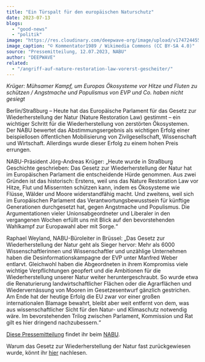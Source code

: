 ```yaml
---
title: "Ein Türspalt für den europäischen Naturschutz"
date: 2023-07-13
blogs: 
  - "good-news"
  - "politik"
image: "https://res.cloudinary.com/deepwave-org/image/upload/v1747244558/deepwave.org/FFH-Gebiet_NSG_Schwansener_See_11_von_82-scaled.jpg"
image_caption: "© Kommentator1989 / Wikimedia Commons (CC BY-SA 4.0)"
source: "Pressemitteilung, 12.07.2023, NABU"
author: "DEEPWAVE"
related: 
  - "/angriff-auf-nature-restoration-law-vorerst-gescheiter/"
---
```


_Krüger: Mühsamer Kampf, um Europas Ökosysteme vor Hitze und Fluten zu schützen / Angstmache und Populismus von EVP und Co. haben nicht gesiegt_

Berlin/Straßburg – Heute hat das Europäische Parlament für das Gesetz zur Wiederherstellung der Natur (Nature Restoration Law) gestimmt – ein wichtiger Schritt für die Wiederherstellung von zerstörten Ökosystemen. Der NABU bewertet das Abstimmungsergebnis als wichtigen Erfolg einer beispiellosen öffentlichen Mobilisierung von Zivilgesellschaft, Wissenschaft und Wirtschaft. Allerdings wurde dieser Erfolg zu einem hohen Preis errungen.

NABU-Präsident Jörg-Andreas Krüger: „Heute wurde in Straßburg Geschichte geschrieben: Das Gesetz zur Wiederherstellung der Natur hat im Europäischen Parlament die entscheidende Hürde genommen. Aus zwei Gründen ist das historisch: Erstens, weil uns das Nature Restoration Law vor Hitze, Flut und Missernten schützen kann, indem es Ökosysteme wie Flüsse, Wälder und Moore widerstandfähig macht. Und zweitens, weil sich im Europäischen Parlament das Verantwortungsbewusstsein für künftige Generationen durchgesetzt hat, gegen Angstmache und Populismus. Die Argumentationen vieler Unionsabgeordneter und Liberaler in den vergangenen Wochen erfüllt uns mit Blick auf den bevorstehenden Wahlkampf zur Europawahl aber mit Sorge.“

Raphael Weyland, NABU-Büroleiter in Brüssel: „Das Gesetz zur Wiederherstellung der Natur geht als Sieger hervor: Mehr als 6000 Wissenschaftlerinnen und Wissenschaftler und unzählige Unternehmen haben die Desinformationskampagne der EVP unter Manfred Weber entlarvt. Gleichwohl haben die Abgeordneten in ihrem Kompromiss viele wichtige Verpflichtungen geopfert und die Ambitionen für die Wiederherstellung unserer Natur weiter heruntergeschraubt. So wurde etwa die Renaturierung landwirtschaftlicher Flächen oder die Agrarflächen und Wiedervernässung von Mooren im Gesetzesentwurf gänzlich gestrichen. Am Ende hat der heutige Erfolg die EU zwar vor einer großen internationalen Blamage bewahrt, bleibt aber weit entfernt von dem, was aus wissenschaftlicher Sicht für den Natur- und Klimaschutz notwendig wäre. Im bevorstehenden Trilog zwischen Parlament, Kommission und Rat gilt es hier dringend nachzubessern.“

[Diese Pressemitteilung](https://www.nabu.de/presse/pressemitteilungen/index.php?popup=true&show=38422&db=presseservice) findet ihr beim [NABU](https://www.nabu.de/).

Warum das Gesetz zur Wiederherstellung der Natur fast zurückgewiesen wurde, könnt ihr [hier](https://www.deepwave.org/angriff-auf-nature-restoration-law-vorerst-gescheiter/) nachlesen.
